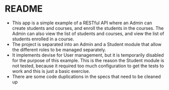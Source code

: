 # README

* This app is a simple example of a RESTful API where an Admin can create students and courses, and enroll the students in the courses. The Admin can also view the list of students and courses, and view the list of students enrolled in a course.
* The project is separated into an Admin and a Student module that allow the different roles to be managed separately.
* It implements devise for User management, but it is temporarily disabled for the purpose of this example. This is the reason the Student module is not tested, because it required too much configuration to get the tests to work and this is just a basic exercise.
* There are some code duplications in the specs that need to be cleaned up
